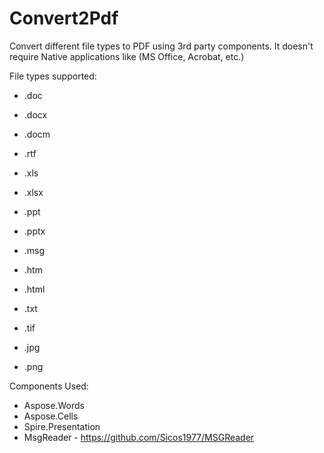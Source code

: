 # Convert2Pdf
Convert different file types to PDF using 3rd party components. It doesn't require Native applications like (MS Office, Acrobat, etc.)


File types supported:

* .doc
* .docx
* .docm
* .rtf
  
* .xls
* .xlsx
  
* .ppt
* .pptx
  
* .msg
  
* .htm
* .html
  
* .txt
  
* .tif
* .jpg
* .png

Components Used:

* Aspose.Words
* Aspose.Cells
* Spire.Presentation
* MsgReader - https://github.com/Sicos1977/MSGReader
